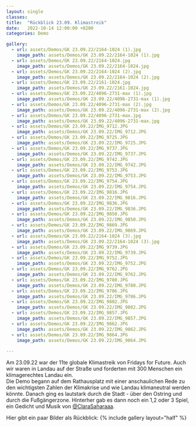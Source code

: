 ```yaml
---
layout: single
classes: 
title:  "Rückblick 23.09. Klimastreik"
date:   2022-10-14 12:00:00 +0200
categories: Demo

gallery:
  - url: assets/Demos/GK 23.09.22/2164-1024 (1).jpg
    image_path: assets/Demos/GK 23.09.22/2164-1024 (1).jpg
  - url: assets/Demos/GK 23.09.22/2164-1024.jpg
    image_path: assets/Demos/GK 23.09.22/2164-1024.jpg
  - url: assets/Demos/GK 23.09.22/2164-1024 (2).jpg
    image_path: assets/Demos/GK 23.09.22/2164-1024 (2).jpg
  - url: assets/Demos/GK 23.09.22/2161-1024.jpg
    image_path: assets/Demos/GK 23.09.22/2161-1024.jpg
  - url: assets/Demos/GK 23.09.22/4096-2731-max (1).jpg
    image_path: assets/Demos/GK 23.09.22/4096-2731-max (1).jpg
  - url: assets/Demos/GK 23.09.22/4096-2731-max (2).jpg
    image_path: assets/Demos/GK 23.09.22/4096-2731-max (2).jpg
  - url: assets/Demos/GK 23.09.22/4096-2731-max.jpg
    image_path: assets/Demos/GK 23.09.22/4096-2731-max.jpg
  - url: assets/Demos/GK 23.09.22/IMG_9712.JPG
    image_path: assets/Demos/GK 23.09.22/IMG_9712.JPG
  - url: assets/Demos/GK 23.09.22/IMG_9725.JPG
    image_path: assets/Demos/GK 23.09.22/IMG_9725.JPG
  - url: assets/Demos/GK 23.09.22/IMG_9737.JPG
    image_path: assets/Demos/GK 23.09.22/IMG_9737.JPG
  - url: assets/Demos/GK 23.09.22/IMG_9742.JPG
    image_path: assets/Demos/GK 23.09.22/IMG_9742.JPG
  - url: assets/Demos/GK 23.09.22/IMG_9753.JPG
    image_path: assets/Demos/GK 23.09.22/IMG_9753.JPG
  - url: assets/Demos/GK 23.09.22/IMG_9754.JPG
    image_path: assets/Demos/GK 23.09.22/IMG_9754.JPG
  - url: assets/Demos/GK 23.09.22/IMG_9816.JPG
    image_path: assets/Demos/GK 23.09.22/IMG_9816.JPG
  - url: assets/Demos/GK 23.09.22/IMG_9836.JPG
    image_path: assets/Demos/GK 23.09.22/IMG_9836.JPG
  - url: assets/Demos/GK 23.09.22/IMG_9850.JPG
    image_path: assets/Demos/GK 23.09.22/IMG_9850.JPG
  - url: assets/Demos/GK 23.09.22/IMG_9869.JPG
    image_path: assets/Demos/GK 23.09.22/IMG_9869.JPG
  - url: assets/Demos/GK 23.09.22/2164-1024 (3).jpg
    image_path: assets/Demos/GK 23.09.22/2164-1024 (3).jpg
  - url: assets/Demos/GK 23.09.22/IMG_9739.JPG
    image_path: assets/Demos/GK 23.09.22/IMG_9739.JPG
  - url: assets/Demos/GK 23.09.22/IMG_9752.JPG
    image_path: assets/Demos/GK 23.09.22/IMG_9752.JPG
  - url: assets/Demos/GK 23.09.22/IMG_9762.JPG
    image_path: assets/Demos/GK 23.09.22/IMG_9762.JPG
  - url: assets/Demos/GK 23.09.22/IMG_9780.JPG
    image_path: assets/Demos/GK 23.09.22/IMG_9780.JPG
  - url: assets/Demos/GK 23.09.22/IMG_9786.JPG
    image_path: assets/Demos/GK 23.09.22/IMG_9786.JPG
  - url: assets/Demos/GK 23.09.22/IMG_9802.JPG
    image_path: assets/Demos/GK 23.09.22/IMG_9802.JPG
  - url: assets/Demos/GK 23.09.22/IMG_9857.JPG
    image_path: assets/Demos/GK 23.09.22/IMG_9857.JPG
  - url: assets/Demos/GK 23.09.22/IMG_9862.JPG
    image_path: assets/Demos/GK 23.09.22/IMG_9862.JPG
  - url: assets/Demos/GK 23.09.22/IMG_9864.JPG
    image_path: assets/Demos/GK 23.09.22/IMG_9864.JPG   
 
---
```


Am 23.09.22 war der 11te globale Klimastreik von Fridays for Future. Auch wir waren in Landau auf der Straße und forderten mit 300 Menschen ein klimagerechtes Landau ein. <br>
Die Demo begann auf dem Rathausplatz mit einer anschaulichen Rede zu den wichtigsten Zahlen der Klimakrise und wie Landau klimaneutral werden könnte. Danach ging es lautstark durch die Stadt - über den Ostring und durch die Fußgängerzone. Hinterher gab es dann noch ein 1,2 oder 3 Spiel, ein Gedicht und Musik von <a href="https://instagram.com/clarasaharaaa?igshid=YmMyMTA2M2Y=" target="_blank" >@ClaraSaharaaa</a>. 

Hier gibt ein paar Bilder als Rückblick:
{% include gallery layout="half" %}

